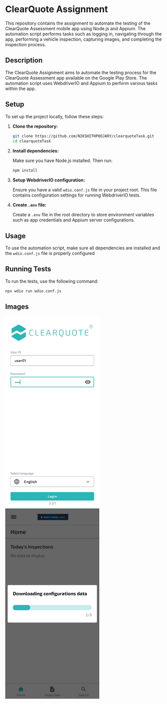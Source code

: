 # ClearQuote Assignment

This repository contains the assignment to automate the testing of the ClearQuote Assessment mobile app using Node.js and Appium. The automation script performs tasks such as logging in, navigating through the app, performing a vehicle inspection, capturing images, and completing the inspection process.


## Description

The ClearQuote Assignment aims to automate the testing process for the ClearQuote Assessment app available on the Google Play Store. The automation script uses WebdriverIO and Appium to perform various tasks within the app.


## Setup 

To set up the project locally, follow these steps:

1. **Clone the repository:**

    ```sh
    git clone https://github.com/NIKSHITHPOOJARY/clearquoteTask.git
    cd clearquoteTask
    ```

2. **Install dependencies:**

    Make sure you have Node.js installed. Then run:

    ```sh
    npm install
    ```

3. **Setup WebdriverIO configuration:**

    Ensure you have a valid `wdio.conf.js` file in your project root. This file contains configuration settings for running WebdriverIO tests.

4. **Create `.env` file:**

    Create a `.env` file in the root directory to store environment variables such as app credentials and Appium server configurations.

## Usage

To use the automation script, make sure all dependencies are installed and the `wdio.conf.js` file is properly configured


## Running Tests

To run the tests, use the following command:

```sh
npx wdio run wdio.conf.js
```

## Images 

<p>
  <img src="/pic1.jpeg" width="300"/>
  <img src="/pic2.jpeg" width="300"/>
</p>





